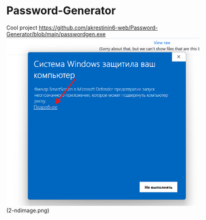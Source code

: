 # Password-Generator
Cool project
https://github.com/akrestinin6-web/Password-Generator/blob/main/passwordgen.exe
![Описание изображения](1-stimage.png)
(2-ndimage.png)
